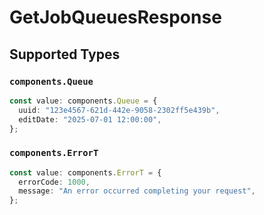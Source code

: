 # GetJobQueuesResponse


## Supported Types

### `components.Queue`

```typescript
const value: components.Queue = {
  uuid: "123e4567-621d-442e-9058-2302ff5e439b",
  editDate: "2025-07-01 12:00:00",
};
```

### `components.ErrorT`

```typescript
const value: components.ErrorT = {
  errorCode: 1000,
  message: "An error occurred completing your request",
};
```

